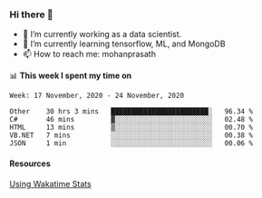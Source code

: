 ### Hi there 👋

- 🔭 I’m currently working as a data scientist.
- 🌱 I’m currently learning tensorflow, ML, and MongoDB
- 📫 How to reach me: mohanprasath

📊 **This week I spent my time on**
<!--START_SECTION:waka-->
```text
Week: 17 November, 2020 - 24 November, 2020

Other    30 hrs 3 mins   ████████████████████████░   96.34 % 
C#       46 mins         ▓░░░░░░░░░░░░░░░░░░░░░░░░   02.48 % 
HTML     13 mins         ▒░░░░░░░░░░░░░░░░░░░░░░░░   00.70 % 
VB.NET   7 mins          ░░░░░░░░░░░░░░░░░░░░░░░░░   00.38 % 
JSON     1 min           ░░░░░░░░░░░░░░░░░░░░░░░░░   00.06 % 
```
<!--END_SECTION:waka-->

#### Resources
[Using Wakatime Stats](https://github.com/marketplace/actions/waka-readme)
